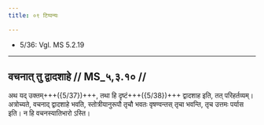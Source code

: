 ```yaml
---
title: ०९ टिप्पन्यः

---
```

- 5/36: Vgl. MS 5.2.19

____________________________________________


## वचनात् तु द्वादशाहे // MS_५,३.१० //

अथ यद् उक्तम्+++({5/37})+++, तथा हि दृष्टं+++({5/38})+++ द्वादशाह इति, तत् परिहर्तव्यम्। अत्रोच्यते, वचनाद् द्वादशाहे भवति, स्तोत्रीयानुरूपौ तृचौ भवतः वृषण्वन्तस् तृचा भवन्ति, तृच उत्तमः पर्यास इति। न हि वचनस्यातिभारो ऽस्ति।
